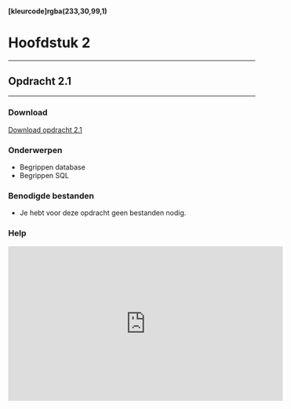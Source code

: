 #### [kleurcode]rgba(233,30,99,1)

# Hoofdstuk 2

---
## Opdracht 2.1
---

### Download
<a href="https://elo.kw1c.nl/CMS/Studie/811%20ICT-Academie/811%20VakkenInhoud/%5BB.26%20SQL%5D%20SQL%20%20Databases/25187%20%C2%A0%20Applicatie-%20en%20mediaontwikkelaar/Periode%2003/Productie/02.%20Opdrachten/Hoofdstuk02/Opdracht%202.1.pdf" target="_blank">Download opdracht 2.1</a>

### Onderwerpen
*   Begrippen database
*   Begrippen SQL

### Benodigde bestanden
*   Je hebt voor deze opdracht geen bestanden nodig.

### Help
<iframe width="560" height="315" src="https://www.youtube.com/embed/FR4QIeZaPeM" frameborder="0" allowfullscreen></iframe>